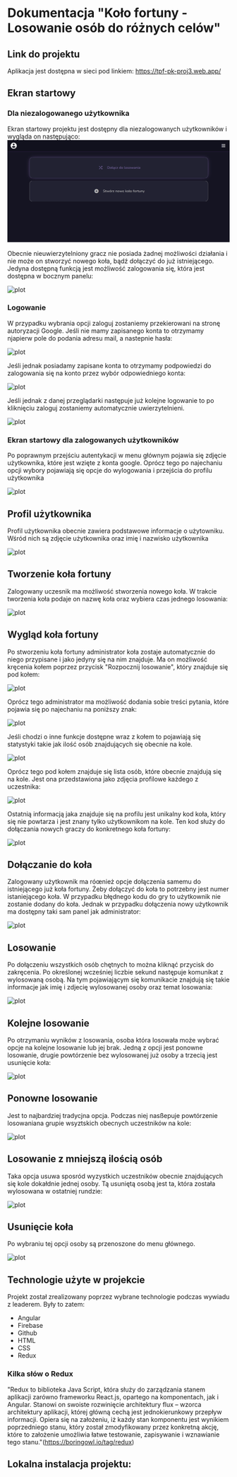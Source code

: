 # Dokumentacja "Koło fortuny - Losowanie osób do różnych celów"


## Link do projektu
Aplikacja jest dostępna w sieci pod linkiem: https://tpf-pk-proj3.web.app/

## Ekran startowy

### Dla niezalogowanego użytkownika
Ekran startowy projektu jest dostępny dla niezalogowanych użytkowników i wygląda on następująco: 
![plot](photos/main_page_not_auth.png)

Obecnie nieuwierzytelniony gracz nie posiada żadnej możliwości działania i nie może on stworzyć nowego koła, bądź dołączyć do już istniejącego. Jedyna dostępną funkcją jest możliwość zalogowania się, która jest dostępna w bocznym panelu:

![plot](photos/)

### Logowanie
W przypadku wybrania opcji zaloguj zostaniemy przekierowani na stronę autoryzacji Google. Jeśli nie mamy zapisanego konta to otrzymamy njapierw pole do podania adresu mail, a nastepnie hasła:

![plot](photos/)

Jeśli jednak posiadamy zapisane konta to otrzymamy podpowiedzi do zalogowania się na konto przez wybór odpowiedniego konta:

![plot](photos/)

Jeśli jednak z danej przeglądarki następuje już kolejne logowanie to po kliknięciu zaloguj zostaniemy automatycznie uwierzytelnieni.

![plot](photos/)

### Ekran startowy dla zalogowanych użytkowników
Po poprawnym przejściu autentykacji w menu głównym pojawia się zdjęcie użytkownika, które jest wzięte z konta google. Oprócz tego po najechaniu opcji wybory pojawiają się opcje do wylogowania i przejścia do profilu użytkownika

![plot](photos/)


## Profil użytkownika
Profil użytkownika obecnie zawiera podstawowe informacje o użytowniku. Wśród nich są zdjęcie użytkownika oraz imię i nazwisko użytkownika

![plot](photos/)

## Tworzenie koła fortuny
Zalogowany uczesnik ma możliwość stworzenia nowego koła. W trakcie tworzenia koła podaje on nazwę koła oraz wybiera czas jednego losowania:

![plot](photos/)

## Wygląd koła fortuny

Po stworzeniu koła fortuny administrator koła zostaje automatycznie do niego przypisane i jako jedyny się na nim znajduje. Ma on możliwość kręcenia kołem poprzez przycisk "Rozpocznij losowanie", który znajduje się pod kołem:

![plot](photos/)

Oprócz tego administrator ma możliwość dodania sobie treści pytania, które pojawia się po najechaniu na poniższy znak: 

![plot](photos/)

Jeśli chodzi o inne funkcje dostępne wraz z kołem to pojawiają się statystyki takie jak ilość osób znajdujących się obecnie na kole.

![plot](photos/)

Oprócz tego pod kołem  znajduje się lista osób, które obecnie znajdują się na kole. Jest ona przedstawiona jako zdjęcia profilowe każdego z uczestnika: 

![plot](photos/)

Ostatnią informacją jaka znajduje się na profilu jest unikalny kod koła, który się nie powtarza i jest znany tylko użytkownikom na kole. Ten kod służy do dołączania nowych graczy do konkretnego koła fortuny:

![plot](photos/)

## Dołączanie do koła 
Zalogowany użytkownik ma róœnież opcje dołączenia samemu do istniejącego już koła fortuny. Żeby dołączyć do koła to potrzebny jest numer istaniejącego koła. W przypadku błędnego kodu do gry to użytkownik nie zostanie dodany do koła. Jednak w przypadku dołączenia nowy użytkownik ma dostępny taki sam panel jak administrator:

![plot](photos/)

## Losowanie
Po dołączeniu wszystkich osób chętnych to można kliknąć przycisk do zakręcenia. Po określonej wcześniej liczbie sekund następuje komunikat z wylosowaną osobą. Na tym pojawiającym się komunikacie znajdują się takie informacje jak imię i zdjecię wylosowanej osoby oraz temat losowania:

![plot](photos/)


## Kolejne losowanie
Po otrzymaniu wyników z losowania, osoba która losowała może wybrać opcje na kolejne losowanie lub jej brak. Jedną z opcji jest ponowne losowanie, drugie powtórzenie bez wylosowanej już osoby a trzecią jest usunięcie koła:

![plot](photos/)

## Ponowne losowanie
Jest to najbardziej tradycjna opcja. Podczas niej nasßepuje powtórzenie losowaniana grupie wsyztskich obecnych uczestników na kole:

![plot](photos/)

## Losowanie z mniejszą ilością osób
Taka opcja usuwa sposród wyzystkich uczestników obecnie znajdujących się kole dokałdnie jednej osoby. Tą usuniętą osobą jest ta, która została wylosowana w ostatniej rundzie:

![plot](photos/)

## Usunięcie koła
Po wybraniu tej opcji osoby są przenoszone do menu głównego.

![plot](photos/)


## Technologie użyte w projekcie
Projekt został zrealizowany poprzez wybrane technologie podczas wywiadu z leaderem. Były to zatem: 
- Angular
- Firebase
- Github 
- HTML
- CSS
- Redux

### Kilka słów o Redux
"Redux to biblioteka Java Script, która służy do zarządzania stanem aplikacji zarówno frameworku React.js, opartego na komponentach, jak i Angular. Stanowi on swoiste rozwinięcie architektury flux – wzorca architektury aplikacji, której główną cechą jest jednokierunkowy przepływ informacji. Opiera się na założeniu, iż każdy stan komponentu jest wynikiem poprzedniego stanu, który został zmodyfikowany przez konkretną akcję, które to założenie umożliwia łatwe testowanie, zapisywanie i wznawianie tego stanu."(https://boringowl.io/tag/redux)

## Lokalna instalacja projektu:
